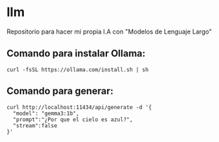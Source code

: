 # llm
Repositorio para hacer mi propia I.A con "Modelos de Lenguaje Largo"

## Comando para instalar **Ollama**:
```shell
curl -fsSL https://ollama.com/install.sh | sh
```
## Comando para generar:

```shell
curl http://localhost:11434/api/generate -d '{
  "model": "gemma3:1b",
  "prompt":"¿Por que el cielo es azul?",
  "stream":false
}'
```